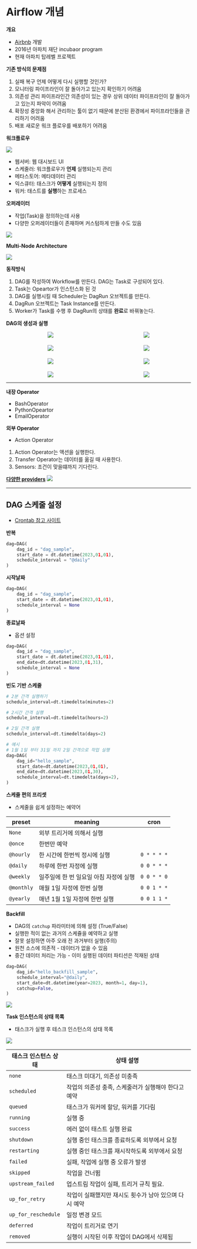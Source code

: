 # Airflow 개념

**개요**
- [Airbnb](https://apache.googlesource.com/airflow-on-k8s-operator/+/HEAD/docs/design.md) 개발
- 2016년 아파치 재단 incubaor program
- 현재 아파치 탑레벨 프로젝트

**기존 방식의 문제점**
1. 실패 복구
    언제 어떻게 다시 실행할 것인가?
2. 모니터링
    파이프라인이 잘 돌아가고 있는지 확인하기 어려움
3. 의존성 관리
   파이프라인간 의존성이 있는 경우 상위 데이터 파이프라인이 잘 돌아가고 있는지 파악이 어려움
4. 확장성
   중앙화 해서 관리하는 툴이 없기 때문에 분산된 환경에서 파이프라인들을 관리하기 어려움
5. 배포
    새로운 워크 플로우를 배포하기 어려움

**워크플로우**

<img src="./../image/28.png">

- 웹서버: 웹 대시보드 UI
- 스케줄러: 워크플로우가 **언제** 실행되는지 관리
- 메타스토어: 메타데이터 관리
- 익스큐터: 태스크가 **어떻게** 실행되는지 정의
- 워커: 태스트를 **실행**하는 프로세스

**오퍼레이터**
- 작업(Task)을 정의하는데 사용
- 다양한 오퍼레이터들이 존재하며 커스텀하게 만들 수도 있음
<img src="./../image/29.png">


**Multi-Node Architecture**

<img src="./../image/30.png">


**동작방식**
1. DAG를 작성하여 Workflow를 만든다. DAG는 Task로 구성되어 있다.
2. Task는 Opeartor가 인스턴스화 된 것
3. DAG를 실행시킬 때 Scheduler는 DagRun 오브젝트를 만든다.
4. DagRun 오브젝트는 Task Instance를 만든다.
5. Worker가 Task를 수행 후 DagRun의 상태를 **완료**로 바꿔놓는다.

**DAG의 생성과 실행**


<div style="display: grid; grid-template-columns: repeat(2, 1fr); grid-gap: 20px; justify-items: center;">
    <img src="./../image/31.png" style="max-width: 100%; max-height: 100%;">
    <img src="./../image/32.png" style="max-width: 100%; max-height: 100%;">
    <img src="./../image/33.png" style="max-width: 100%; max-height: 100%;">
    <img src="./../image/34.png" style="max-width: 100%; max-height: 100%;">
    <img src="./../image/35.png" style="max-width: 100%; max-height: 100%;">
    <img src="./../image/36.png" style="max-width: 100%; max-height: 100%;">
    <img src="./../image/37.png" style="max-width: 100%; max-height: 100%;">
    <img src="./../image/38.png" style="max-width: 100%; max-height: 100%;">
</div>

---

**내장 Operator**
- BashOperator
- PythonOpeartor
- EmailOperator

**외부 Operator**
- Action Operator

1. Action Operator는 액션을 실행한다.
2. Transfer Operator는 데이터를 옮길 때 사용한다.
3. Sensors: 조건이 맞을떄까지 기다린다.

[**다양한 providers**](https://airflow.apache.org/docs/apache-airflow-providers/packages-ref.html)
<img src="./../image/44.png">

---

## DAG 스케줄 설정
- [Crontab 참고 사이트](https://crontab.guru/)

**반복**
```python
dag=DAG(
    dag_id = "dag_sample",
    start_date = dt.datetime(2023,01,01),
    schedule_interval = "@daily"
)
```

**시작날짜**
```python
dag=DAG(
    dag_id = "dag_sample",
    start_date = dt.datetime(2023,01,01),
    schedule_interval = None
)
```

**종료날짜**
- 옵션 설정
```python
dag=DAG(
    dag_id = "dag_sample",
    start_date = dt.datetime(2023,01,01),
    end_date=dt.datetime(2023,01,31),
    schedule_interval = None
)
```

**빈도 기반 스케줄**
```python
# 2분 간격 실행하기
schedule_interval=dt.timedelta(minutes=2)

# 2시간 간격 실행
schedule_interval=dt.timedelta(hours=2)

# 2일 간격 실행
schedule_interval=dt.timedelta(days=2)

# 예시
# 1월 1일 부터 31일 까지 2일 간격으로 작업 실행
dag=DAG(
    dag_id="hello_sample",
    start_date=dt.datetime(2023,01,01),
    end_date=dt.datetime(2023,01,30),
    schedule_interval=dt.timedelta(days=2),
)

```
**스케줄 편의 프리셋**
- 스케줄을 쉽게 설정하는 예약어

|preset| meaning| cron|
|-----|---|---|
|`None`| 외부 트리거에 의해서 실행||
|`@once`| 한번만 예약||
|`@hourly`| 한 시간에 한번씩 정시에 실행| `0 * * * *`|
|`@daily` | 하루에 한번 자정에 실행 |`0 0 * * *`|
|`@weekly` |일주일에 한 번 일요일 아침 자정에 실행| `0 0 * * 0`|
|`@monthly` | 매월 1일 자정에 한번 실행 | `0 0 1 * *`|
|`@yearly` | 매년 1월 1일 자정에 한번 실행| `0 0 1 1 *`|

**Backfill**
- DAG의 `catchup` 파라미터에 의해 설정 (True/False)
- 실행한 적이 없는 과거의 스케쥴을 예약하고 실행
- 잘못 설정하면 아주 오래 전 과거부터 실행(주의)
- 원천 소스에 의존적 - 데이터가 없을 수 있음
- 중간 데이터 처리는 가능 - 이미 실행된 데이터 파티션은 적재된 상태
  
```python
dag=DAG(
    dag_id="hello_backfill_sample",
    schedule_interval="@daily",
    start_date=dt.datetime(year=2023, month=1, day=1),
    catchup=False,
)
```
<img src="./../image/2.png">

**Task 인스턴스의 상태 목록**
- 태스크가 실행 후 테스크 인스턴스의 상태 목록
<img src="./image/3.png">

|태스크 인스턴스 상태 |상태 설명|
|------|-----|
|`none`| 태스크 미대기, 의존성 미충족|
|`scheduled`| 작업의 의존성 충족, 스케줄러가 실행해야 한다고 예약|
|`queued` | 태스크가 워커에 할당, 워커를 기다림|
|`running` | 실행 중|
|`success` | 에러 없이 태스트 실행 완료|
|`shutdown` |실행 중인 태스크를 종료하도록 외부에서 요청|
|`restarting`| 실행 중인 태스크를 재시작하도록 외부에서 요청|
|`failed`| 실패, 작업에 실행 중 오류가 발생|
|`skipped` | 작업을 건너뜀|
|`upstream_failed` | 업스트림 작업이 실패, 트리거 규칙 필요.|
|`up_for_retry` | 작업이 실패했지만 재시도 횟수가 남아 있으며 다시 예약|
|`up_for_reschedule` | 일정 변경 모드|
|`deferred`| 작업이 트리거로 연기|
|`removed` |실행이 시작된 이후 작업이 DAG에서 삭제됨|